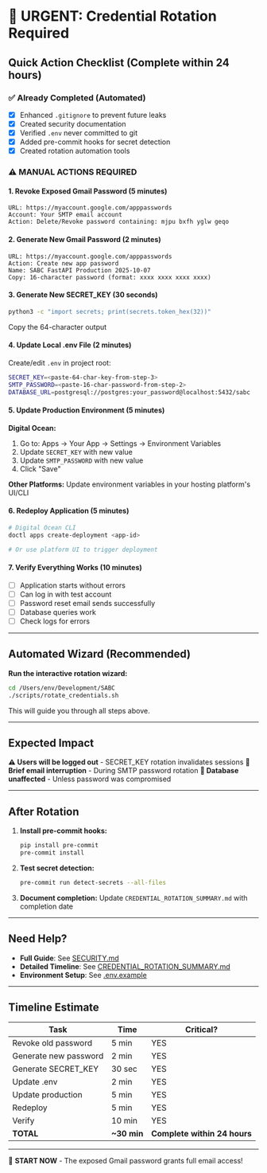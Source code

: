 # 🚨 URGENT: Credential Rotation Required

## Quick Action Checklist (Complete within 24 hours)

### ✅ Already Completed (Automated)
- [x] Enhanced `.gitignore` to prevent future leaks
- [x] Created security documentation
- [x] Verified `.env` never committed to git
- [x] Added pre-commit hooks for secret detection
- [x] Created rotation automation tools

### ⚠️ MANUAL ACTIONS REQUIRED

#### 1. Revoke Exposed Gmail Password (5 minutes)
```
URL: https://myaccount.google.com/apppasswords
Account: Your SMTP email account
Action: Delete/Revoke password containing: mjpu bxfh yglw geqo
```

#### 2. Generate New Gmail Password (2 minutes)
```
URL: https://myaccount.google.com/apppasswords
Action: Create new app password
Name: SABC FastAPI Production 2025-10-07
Copy: 16-character password (format: xxxx xxxx xxxx xxxx)
```

#### 3. Generate New SECRET_KEY (30 seconds)
```bash
python3 -c "import secrets; print(secrets.token_hex(32))"
```
Copy the 64-character output

#### 4. Update Local .env File (2 minutes)
Create/edit `.env` in project root:
```bash
SECRET_KEY=<paste-64-char-key-from-step-3>
SMTP_PASSWORD=<paste-16-char-password-from-step-2>
DATABASE_URL=postgresql://postgres:your_password@localhost:5432/sabc
```

#### 5. Update Production Environment (5 minutes)

**Digital Ocean:**
1. Go to: Apps → Your App → Settings → Environment Variables
2. Update `SECRET_KEY` with new value
3. Update `SMTP_PASSWORD` with new value
4. Click "Save"

**Other Platforms:**
Update environment variables in your hosting platform's UI/CLI

#### 6. Redeploy Application (5 minutes)
```bash
# Digital Ocean CLI
doctl apps create-deployment <app-id>

# Or use platform UI to trigger deployment
```

#### 7. Verify Everything Works (10 minutes)
- [ ] Application starts without errors
- [ ] Can log in with test account
- [ ] Password reset email sends successfully
- [ ] Database queries work
- [ ] Check logs for errors

---

## Automated Wizard (Recommended)

**Run the interactive rotation wizard:**
```bash
cd /Users/env/Development/SABC
./scripts/rotate_credentials.sh
```
This will guide you through all steps above.

---

## Expected Impact

**⚠️ Users will be logged out** - SECRET_KEY rotation invalidates sessions
**📧 Brief email interruption** - During SMTP password rotation
**💾 Database unaffected** - Unless password was compromised

---

## After Rotation

1. **Install pre-commit hooks:**
   ```bash
   pip install pre-commit
   pre-commit install
   ```

2. **Test secret detection:**
   ```bash
   pre-commit run detect-secrets --all-files
   ```

3. **Document completion:**
   Update `CREDENTIAL_ROTATION_SUMMARY.md` with completion date

---

## Need Help?

- **Full Guide**: See [SECURITY.md](SECURITY.md)
- **Detailed Timeline**: See [CREDENTIAL_ROTATION_SUMMARY.md](CREDENTIAL_ROTATION_SUMMARY.md)
- **Environment Setup**: See [.env.example](.env.example)

---

## Timeline Estimate

| Task | Time | Critical? |
|------|------|-----------|
| Revoke old password | 5 min | YES |
| Generate new password | 2 min | YES |
| Generate SECRET_KEY | 30 sec | YES |
| Update .env | 2 min | YES |
| Update production | 5 min | YES |
| Redeploy | 5 min | YES |
| Verify | 10 min | YES |
| **TOTAL** | **~30 min** | **Complete within 24 hours** |

---

🚨 **START NOW** - The exposed Gmail password grants full email access!
